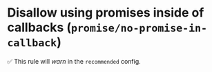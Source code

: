 # Disallow using promises inside of callbacks (`promise/no-promise-in-callback`)

✅ This rule will _warn_ in the `recommended` config.

<!-- end auto-generated rule header -->
